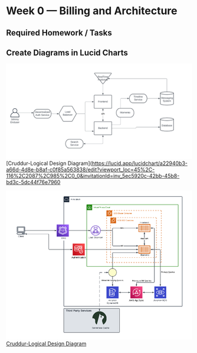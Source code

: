 # Week 0 — Billing and Architecture

## Required Homework / Tasks

## Create Diagrams in Lucid Charts

![Crudder Conceptual Design Diagram](assets/cruddur-conceptual-diagram.png)
[Cruddur-Logical Design Diagram](https://lucid.app/lucidchart/a22940b3-a66d-4d8e-b8af-c0f85a563838/edit?viewport_loc=45%2C-116%2C2087%2C985%2C0_0&invitationId=inv_5ec5920c-42bb-45b8-bd3c-5dc44f76e7960

![Crudder Logical Design Diagram](assets/cruddur-logical-diagram.png)
[Cruddur-Logical Design Diagram](https://lucid.app/lucidchart/a4e519aa-039f-4c00-b23c-66b49386e364/edit?viewport_loc=-252%2C304%2C2219%2C1065%2C0_0&invitationId=inv_046fae6f-acac-4600-b8e7-96ab94b3d8e8)
